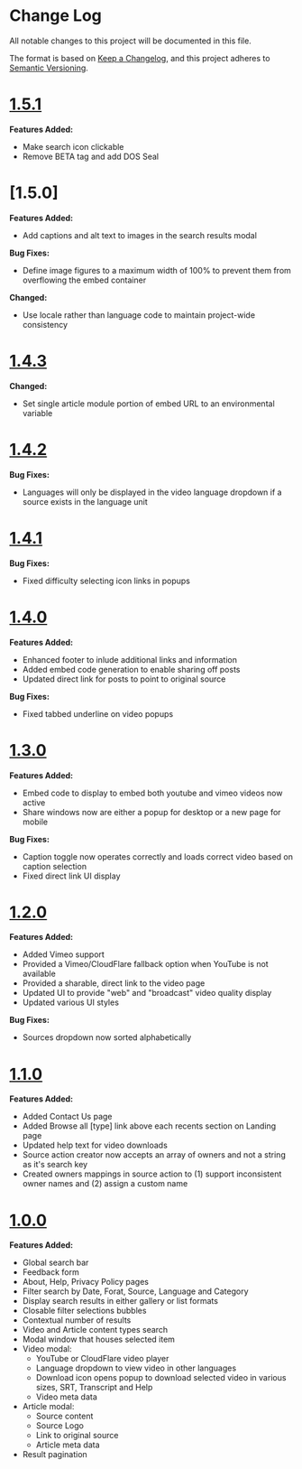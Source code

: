 # Change Log

All notable changes to this project will be documented in this file.

The format is based on [Keep a Changelog](https://keepachangelog.com/en/1.0.0/),
and this project adheres to [Semantic Versioning](https://semver.org/spec/v2.0.0.html).

# [1.5.1](2018-10-17)

**Features Added:**

- Make search icon clickable
- Remove BETA tag and add DOS Seal

# [1.5.0]

**Features Added:**

- Add captions and alt text to images in the search results modal

**Bug Fixes:**

- Define image figures to a maximum width of 100% to prevent them from overflowing the embed container

**Changed:**

- Use locale rather than language code to maintain project-wide consistency

# [1.4.3](2018-09-20)

**Changed:**

- Set single article module portion of embed URL to an environmental variable

# [1.4.2](2018-09-12)

**Bug Fixes:**

- Languages will only be displayed in the video language dropdown if a source exists in the language unit

# [1.4.1](2018-09-10)

**Bug Fixes:**

- Fixed difficulty selecting icon links in popups

# [1.4.0](2018-09-08)

**Features Added:**

- Enhanced footer to inlude additional links and information
- Added embed code generation to enable sharing off posts
- Updated direct link for posts to point to original source

**Bug Fixes:**

- Fixed tabbed underline on video popups

# [1.3.0](2018-08-08)

**Features Added:**

- Embed code to display to embed both youtube and vimeo videos now active
- Share windows now are either a popup for desktop or a new page for mobile

**Bug Fixes:**

- Caption toggle now operates correctly and loads correct video based on caption selection
- Fixed direct link UI display

# [1.2.0](2018-07-18)

**Features Added:**

- Added Vimeo support
- Provided a Vimeo/CloudFlare fallback option when YouTube is not available
- Provided a sharable, direct link to the video page
- Updated UI to provide "web" and "broadcast" video quality display
- Updated various UI styles

**Bug Fixes:**

- Sources dropdown now sorted alphabetically

# [1.1.0](2018-06-15)

**Features Added:**

- Added Contact Us page
- Added Browse all [type] link above each recents section on Landing page
- Updated help text for video downloads
- Source action creator now accepts an array of owners and not a string as it's search key
- Created owners mappings in source action to (1) support inconsistent owner names and (2) assign a custom name

# [1.0.0](2018-05-29)

**Features Added:**

- Global search bar
- Feedback form
- About, Help, Privacy Policy pages
- Filter search by Date, Forat, Source, Language and Category
- Display search results in either gallery or list formats
- Closable filter selections bubbles
- Contextual number of results
- Video and Article content types search
- Modal window that houses selected item
- Video modal:
  - YouTube or CloudFlare video player
  - Language dropdown to view video in other languages
  - Download icon opens popup to download selected video in various sizes, SRT, Transcript and Help
  - Video meta data
- Article modal:
  - Source content
  - Source Logo
  - Link to original source
  - Article meta data
- Result pagination
